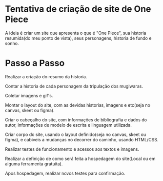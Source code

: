 # Tentativa de criação de site de One Piece

A ideia é criar um site que apresenta o que é "One Piece", sua historia resumida(do meu ponto de vista), seus personagens, historia de fundo e sonho.

# Passo a Passo

Realizar a criação do resumo da historia.

Contar a historia de cada personagem da tripulação dos mugiwaras.

Coletar imagens e gif's.

Montar o layout do site, com as devidas historias, imagens e etc(seja no canvas, skeet ou figma).

Criar o cabeçalho do site, com informações de bibliografia e dados do autor, informações de modelo de escrita e linguagem utilizada.

Criar corpo do site, usando o layout definido(seja no canvas, skeet ou figma), e cabiveis a mudanças no decorrer do caminho, usando HTML/CSS.

Realizar testes de funcionamento e acessos aos textos e imagens.

Realizar a definição de como será feita a hospedagem do site(Local ou em alguma ferramenta gratuita).

Apos hospedagem, realizar novos testes para confirmação.
